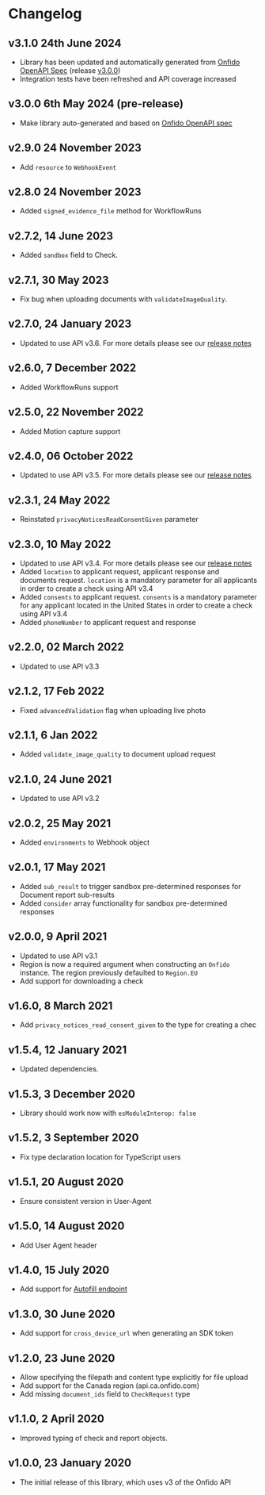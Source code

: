 # Changelog

## v3.1.0 24th June 2024

- Library has been updated and automatically generated from [Onfido OpenAPI Spec](https://github.com/onfido/onfido-openapi-spec) (release [v3.0.0](https://github.com/onfido/onfido-openapi-spec/releases/tag/v3.0.0))
- Integration tests have been refreshed and API coverage increased

## v3.0.0 6th May 2024 (pre-release)

- Make library auto-generated and based on [Onfido OpenAPI spec](https://github.com/onfido/onfido-openapi-spec)

## v2.9.0 24 November 2023

- Add `resource` to `WebhookEvent`

## v2.8.0 24 November 2023

- Added `signed_evidence_file` method for WorkflowRuns

## v2.7.2, 14 June 2023

- Added `sandbox` field to Check.

## v2.7.1, 30 May 2023

- Fix bug when uploading documents with `validateImageQuality`.

## v2.7.0, 24 January 2023

- Updated to use API v3.6. For more details please see our [release notes](https://developers.onfido.com/release-notes#api-v36)

## v2.6.0, 7 December 2022

- Added WorkflowRuns support

## v2.5.0, 22 November 2022

- Added Motion capture support

## v2.4.0, 06 October 2022

- Updated to use API v3.5. For more details please see our [release notes](https://developers.onfido.com/release-notes#api-v35)

## v2.3.1, 24 May 2022

- Reinstated `privacyNoticesReadConsentGiven` parameter

## v2.3.0, 10 May 2022

- Updated to use API v3.4. For more details please see our [release notes](https://developers.onfido.com/release-notes#api-v34)
- Added `location` to applicant request, applicant response and documents request. `location` is a mandatory parameter for all applicants in order to create a check using API v3.4
- Added `consents` to applicant request. `consents` is a mandatory parameter for any applicant located in the United States in order to create a check using API v3.4
- Added `phoneNumber` to applicant request and response

## v2.2.0, 02 March 2022

- Updated to use API v3.3

## v2.1.2, 17 Feb 2022

- Fixed `advancedValidation` flag when uploading live photo

## v2.1.1, 6 Jan 2022

- Added `validate_image_quality` to document upload request

## v2.1.0, 24 June 2021

- Updated to use API v3.2

## v2.0.2, 25 May 2021

- Added `environments` to Webhook object

## v2.0.1, 17 May 2021

- Added `sub_result` to trigger sandbox pre-determined responses for Document report sub-results
- Added `consider` array functionality for sandbox pre-determined responses

## v2.0.0, 9 April 2021

- Updated to use API v3.1
- Region is now a required argument when constructing an `Onfido` instance. The region previously defaulted to `Region.EU`
- Add support for downloading a check

## v1.6.0, 8 March 2021

- Add `privacy_notices_read_consent_given` to the type for creating a chec

## v1.5.4, 12 January 2021

- Updated dependencies.

## v1.5.3, 3 December 2020

- Library should work now with `esModuleInterop: false`

## v1.5.2, 3 September 2020

- Fix type declaration location for TypeScript users

## v1.5.1, 20 August 2020

- Ensure consistent version in User-Agent

## v1.5.0, 14 August 2020

- Add User Agent header

## v1.4.0, 15 July 2020

- Add support for [Autofill endpoint](https://documentation.onfido.com/#autofill-beta)

## v1.3.0, 30 June 2020

- Add support for `cross_device_url` when generating an SDK token

## v1.2.0, 23 June 2020

- Allow specifying the filepath and content type explicitly for file upload
- Add support for the Canada region (api.ca.onfido.com)
- Add missing `document_ids` field to `CheckRequest` type

## v1.1.0, 2 April 2020

- Improved typing of check and report objects.

## v1.0.0, 23 January 2020

- The initial release of this library, which uses v3 of the Onfido API

